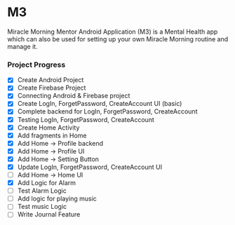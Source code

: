 # M3
Miracle Morning Mentor Android Application (M3) is a Mental Health app which can also be used for setting up your own Miracle Morning routine and manage it.

### Project Progress

- [x] Create Android Project
- [x] Create Firebase Project
- [x] Connecting Android & Firebase project
- [x] Create LogIn, ForgetPassword, CreateAccount UI (basic)
- [x] Complete backend for LogIn, ForgetPassword, CreateAccount
- [x] Testing LogIn, ForgetPassword, CreateAccount
- [x] Create Home Activity
- [x] Add fragments in Home
- [x] Add Home -> Profile backend
- [x] Add Home -> Profile UI
- [x] Add Home -> Setting Button
- [x] Update LogIn, ForgetPassword, CreateAccount UI
- [ ] Add Home -> Home UI
- [x] Add Logic for Alarm
- [ ] Test Alarm Logic
- [ ] Add logic for playing music
- [ ] Test music Logic
- [ ] Write Journal Feature
